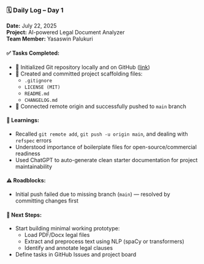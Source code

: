 ### 🗓️ Daily Log – Day 1  
**Date:** July 22, 2025  
**Project:** AI-powered Legal Document Analyzer  
**Team Member:** Yasaswin Palukuri  

#### ✅ Tasks Completed:
- 🔹 Initialized Git repository locally and on GitHub ([link](https://github.com/yasaswinpalukuri/legal-doc-analyzer))
- 🔹 Created and committed project scaffolding files:
  - `.gitignore`
  - `LICENSE (MIT)`
  - `README.md`
  - `CHANGELOG.md`
- 🔹 Connected remote origin and successfully pushed to `main` branch

#### 🧠 Learnings:
- Recalled `git remote add`, `git push -u origin main`, and dealing with `refspec` errors
- Understood importance of boilerplate files for open-source/commercial readiness
- Used ChatGPT to auto-generate clean starter documentation for project maintainability

#### ⚠️ Roadblocks:
- Initial push failed due to missing branch (`main`) — resolved by committing changes first

#### 🧭 Next Steps:
- Start building minimal working prototype:
  - Load PDF/Docx legal files
  - Extract and preprocess text using NLP (spaCy or transformers)
  - Identify and annotate legal clauses
- Define tasks in GitHub Issues and project board
